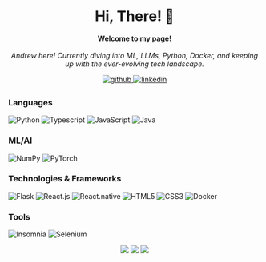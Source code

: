 <h1 align="center">Hi, There! 👋</h1>

<p align="center">
    <b>Welcome to my page!</b><br><br>
    <i>
        Andrew here! Currently diving into ML, LLMs, Python, Docker, and keeping up with the ever-evolving tech landscape.<br>
    </i> 
</p>

<div align="center">
<a href="https://github.com/andrewmaci">
  <img src=https://img.shields.io/badge/github-%2324292e.svg?&style=for-the-badge&logo=github&logoColor=white alt=github style="margin-bottom: 5px;" />
</a>
<a href="https://linkedin.com/in/andrzej-maciaszek-75b54120a/">
  <img src=https://img.shields.io/badge/linkedin-%231E77B5.svg?&style=for-the-badge&logo=linkedin&logoColor=white alt=linkedin style="margin-bottom: 5px;"/>
</a>
</div>

### Languages
![Python](https://img.shields.io/badge/python-black?style=for-the-badge&logo=python)
![Typescript](https://img.shields.io/badge/typescript-black?style=for-the-badge&logo=typescript)
![JavaScript](https://img.shields.io/badge/javascript-black?style=for-the-badge&logo=javascript)
![Java](https://img.shields.io/badge/java-black?style=for-the-badge&logo=openjdk)

### ML/AI
![NumPy](https://img.shields.io/badge/numpy-black?style=for-the-badge&logo=numpy)
![PyTorch](https://img.shields.io/badge/PyTorch-black?style=for-the-badge&logo=PyTorch)

### Technologies & Frameworks
![Flask](https://img.shields.io/badge/flask-black?style=for-the-badge&logo=flask)
![React.js](https://img.shields.io/badge/react.js-black?style=for-the-badge&logo=react)
![React.native](https://img.shields.io/badge/reactnative-black?style=for-the-badge&logo=react)
![HTML5](https://img.shields.io/badge/html5-black?style=for-the-badge&logo=html5)
![CSS3](https://img.shields.io/badge/css3-black?style=for-the-badge&logo=css3)
![Docker](https://img.shields.io/badge/docker-black?style=for-the-badge&logo=docker)

### Tools
![Insomnia](https://img.shields.io/badge/Insomnia-black?style=for-the-badge&logo=insomnia&logoColor=5849BE)
![Selenium](https://img.shields.io/badge/-selenium-black?style=for-the-badge&logo=selenium&logoColor=white)

<p align="center">
    <img src="http://github-profile-summary-cards.vercel.app/api/cards/profile-details?username=andrewmaci&theme=transparent" />
    <img src="https://github-readme-streak-stats.herokuapp.com/?user=andrewmaci&hide_border=true&card_width=338&theme=transparent" />
    <img src="http://github-profile-summary-cards.vercel.app/api/cards/stats?username=andrewmaci&theme=transparent" />
</p>

